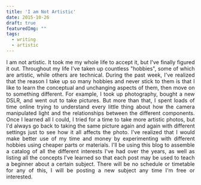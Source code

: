 ```yaml
---
title: 'I am Not Artistic'
date: 2015-10-26
draft: true
featuredImg: ""
tags: 
  - writing
  - artistic
---
```


<DIV align="justify">

I am not artistic. It took me my whole life to accept it, but I've finally figured it out. Throughout my life I've taken up countless "hobbies", some of which are artistic, while others are technical. During the past week, I've realized that the reason I take up so many hobbies and never stick to them is that I like to learn the conceptual and unchanging aspects of them, then move on to something different. For example, I took up photography, bought a new DSLR, and went out to take pictures. But more than that, I spent loads of time online trying to understand every little thing about how the camera manipulated light and the relationships between the different components. Once I learned all I could, I tried for a time to take more artistic photos, but I'd always go back to taking the same picture again and again with different settings just to see how it all affects the photo. I've realized that I would make better use of my time and money by experimenting with different hobbies using cheaper parts or materials. I'll be using this blog to assemble a catalog of all the different interests I've had over the years, as well as listing all the concepts I've learned so that each post may be used to teach a beginner about a certain subject. There will be no schedule or timetable for any of this, I will be posting a new subject any time I'm free or interested.

</DIV>
